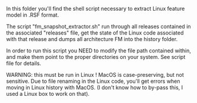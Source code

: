 In this folder you'll find the shell script necessary to extract 
Linux feature model in .RSF format. 

The script "fm_snapshot_extractor.sh" run through all releases
contained in the associated "releases" file, get the state of the Linux code
associated with that release and dumps all architecture FM into the history folder.

In order to run this script you NEED to modify the file path contained within,
and make them point to the proper directories on your system. See script file for details.

WARNING: this must be run in Linux ! MacOS is case-preserving, but not sensitive. 
Due to file renaming in the Linux code, you'll get errors when moving in Linux history with MacOS.
(I don't know how to by-pass this, I used a Linux box to work on that). 

